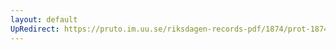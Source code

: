 ```yaml
---
layout: default
UpRedirect: https://pruto.im.uu.se/riksdagen-records-pdf/1874/prot-1874--ak--129/prot-1874--ak--129_008.pdf
---
```

